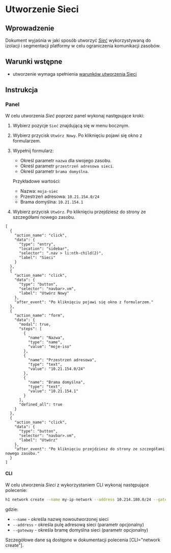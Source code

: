 # Utworzenie Sieci

## Wprowadzenie

Dokument wyjaśnia w jaki sposób utworzyć *[Sieć](/resource/networking/network.md)* wykorzystywaną do izolacji i segmentacji platformy w celu ograniczenia komunikacji zasobów.

## Warunki wstępne

* utworzenie wymaga spełnienia [warunków utworzenia Sieci](/resource/networking/network.md#utworzenie)

## Instrukcja

### Panel
      
W celu utworzenia *Sieć* poprzez panel wykonaj następujące kroki:
 
1. Wybierz pozycje ```Sieć``` znajdującą się w menu bocznym.
2. Wybierz przycisk ```Utwórz Nowy```. Po kliknięciu pojawi się okno z formularzem.
3. Wypełnij formularz:

	* Określ parametr ```nazwa``` dla swojego zasobu.
    * Określ parametr ```przestrzeń adresowa sieci```.
    * Określ parametr ```brama domyślna```.

	Przykładowe wartości:

	 * Nazwa: ```moja-siec```
	 * Przestrzeń adresowa: ```10.21.154.0/24```
	 * Brama domyślna: ```10.21.154.1```

4. Wybierz przycisk ``Utwórz``. Po kliknięciu przejdziesz do strony ze szczegółami nowego zasobu.
     
```guide
[
  {
    "action_name": "click",
    "data": {
      "type": "entry",
      "location": "sidebar",
      "selector": ".nav > li:nth-child(2)",
      "label": "Sieci"
    }
  },
  {
    "action_name": "click",
    "data": {
      "type": "button",
      "selector": "navbar>.vm",
      "label": "Utwórz Nowy"
    },
    "after_event": "Po kliknięciu pojawi się okno z formularzem."
  },    
  {
    "action_name": "form",
    "data": {
      "modal": true,
      "steps": [
        {
          "name": "Nazwa",
          "type": "name",
          "value": "moje-iso"
        },
        {
          "name": "Przestrzeń adresowa",
          "type": "text",
          "value": "10.21.154.0/24"
        },
        {
          "name": "Brama domyślna",
          "type": "text",
          "value": "10.21.154.1"
        }
      ],
      "defined_all": true
    }
  },
  {
    "action_name": "click",
    "data": {
      "type": "button",
      "selector": "navbar>.vm",
      "label": "Utwórz"
    },
    "after_event": "Po kliknięciu przejdziesz do strony ze szczegółami nowego zasobu."
  }
]
```

#### CLI

W celu utworzenia *Sieci* z wykorzystaniem CLI wykonaj następujące polecenie:

```bash
h1 network create --name my-ip-network --address 10.214.180.0/24 --gateway 10.214.180.10
```

gdzie:

 * ```--name``` - określa nazwę nowoutworzonej sieci
 * ```--address``` - określa pulę adresową sieci (parametr opcjonalny)
 * ```--gateway``` - określa bramę domyślna sieci (parametr opcjonalny)

Szczegółowe dane są dostępne w dokumentacji polecenia [CLI="network create"].